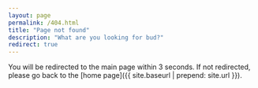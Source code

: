 ```yaml
---
layout: page
permalink: /404.html
title: "Page not found"
description: "What are you looking for bud?"
redirect: true
---
```


You will be redirected to the main page within 3 seconds. If not redirected, please go back to the [home page]({{ site.baseurl | prepend: site.url }}).
